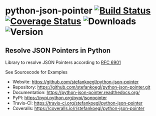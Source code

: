 python-json-pointer [![Build Status](https://secure.travis-ci.org/stefankoegl/python-json-pointer.png?branch=master)](https://travis-ci.org/stefankoegl/python-json-pointer) [![Coverage Status](https://coveralls.io/repos/stefankoegl/python-json-pointer/badge.png?branch=master)](https://coveralls.io/r/stefankoegl/python-json-pointer?branch=master) ![Downloads](https://pypip.in/d/jsonpointer/badge.png) ![Version](https://pypip.in/v/jsonpointer/badge.png)
===================

Resolve JSON Pointers in Python
-------------------------------

Library to resolve JSON Pointers according to
[RFC 6901](http://tools.ietf.org/html/rfc6901)

See Sourcecode for Examples
* Website: https://github.com/stefankoegl/python-json-pointer
* Repository: https://github.com/stefankoegl/python-json-pointer.git
* Documentation: https://python-json-pointer.readthedocs.org/
* PyPI: https://pypi.python.org/pypi/jsonpointer
* Travis-CI: https://travis-ci.org/stefankoegl/python-json-pointer
* Coveralls: https://coveralls.io/r/stefankoegl/python-json-pointer
